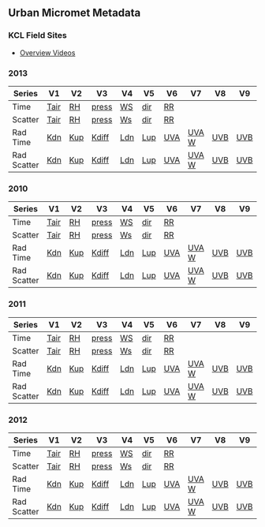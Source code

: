 ## Urban Micromet Metadata

### KCL Field Sites
-  [Overview Videos](https://suegrimmond.github.io/Video)


### 2013

| Series | V1 | V2 | V3 | V4 | V5 | V6 | V7|V8 |V9|
|-- |-- |--|-- |-- |-- |-- |--|-- |-- |
| Time  |[Tair](https://suegrimmond.github.io/images/Annual_Plots/2013/Annual_Report_2013_Tair_TS.png) | [RH](https://suegrimmond.github.io/images/Annual_Plots/2013/Annual_Report_2013_RH_TS.png) | [press](https://suegrimmond.github.io/images/Annual_Plots/2013/Annual_Report_2013_press_TS.png) | [WS](https://suegrimmond.github.io/images/Annual_Plots/2013/Annual_Report_2013_WS_TS.png) | [dir](https://suegrimmond.github.io/images/Annual_Plots/2013/Annual_Report_2013_dir_TS.png) | [RR](https://suegrimmond.github.io/images/Annual_Plots/2013/Annual_Report_2013_RR_TS.png)
Scatter |[Tair](https://suegrimmond.github.io/images/Annual_Plots/2013/Annual_Report_2013_Tair.png) | [RH](https://suegrimmond.github.io/images/Annual_Plots/2013/Annual_Report_2013_RH.png) | [press](https://suegrimmond.github.io/images/Annual_Plots/2013/Annual_Report_2013_press.png) | [Ws](https://suegrimmond.github.io/images/Annual_Plots/2013/Annual_Report_2013_WS.png) | [dir](https://suegrimmond.github.io/images/Annual_Plots/2013/Annual_Report_2013_dir.png) | [RR](https://suegrimmond.github.io/images/Annual_Plots/2013/Annual_Report_2013_RR.png) |
Rad Time | [Kdn](https://suegrimmond.github.io/images/Annual_Plots/2013/Annual_Report_2013_Kdn_TS.png) | [Kup](https://suegrimmond.github.io/images/Annual_Plots/2013/Annual_Report_2013_Kup_TS.png) |[Kdiff](https://suegrimmond.github.io/images/Annual_Plots/2013/Annual_Report_2013_Kdiff_TS.png) |[Ldn](https://suegrimmond.github.io/images/Annual_Plots/2013/Annual_Report_2013_Ldn_TS.png)|[Lup](https://suegrimmond.github.io/images/Annual_Plots/2013/Annual_Report_2013_Lup_TS.png)|[UVA](https://suegrimmond.github.io/images/Annual_Plots/2013/Annual_Report_2013_UVA_umol_TS.png)|[UVA W](https://suegrimmond.github.io/images/Annual_Plots/2013/Annual_Report_2013_UVA_W_TS.png)|[UVB](https://suegrimmond.github.io/images/Annual_Plots/2013/Annual_Report_2013_UVB_umol_TS.png)|[UVB](https://suegrimmond.github.io/images/Annual_Plots/2013/Annual_Report_2013_UVB_W_TS.png)|[PAR umol](https://suegrimmond.github.io/images/Annual_Plots/2013/Annual_Report_2013_PAR_umol_TS.png)|[PAR-W](https://suegrimmond.github.io/images/Annual_Plots/2013/Annual_Report_2013_PAR_W_TS.png)
Rad Scatter | [Kdn](https://suegrimmond.github.io/images/Annual_Plots/2013/Annual_Report_2013_Kdn.png) | [Kup](https://suegrimmond.github.io/images/Annual_Plots/2013/Annual_Report_2013_Kup.png) |[Kdiff](https://suegrimmond.github.io/images/Annual_Plots/2013/Annual_Report_2013_Kdiff.png) |[Ldn](https://suegrimmond.github.io/images/Annual_Plots/2013/Annual_Report_2013_Ldn_TS.png)|[Lup](https://suegrimmond.github.io/images/Annual_Plots/2013/Annual_Report_2013_Lup_TS.png)|[UVA](https://suegrimmond.github.io/images/Annual_Plots/2013/Annual_Report_2013_UVA_umol.png)|[UVA W](https://suegrimmond.github.io/images/Annual_Plots/2013/Annual_Report_2013_UVA_W.png)|[UVB](https://suegrimmond.github.io/images/Annual_Plots/2013/Annual_Report_2013_UVB_umol.png)|[UVB](https://suegrimmond.github.io/images/Annual_Plots/2013/Annual_Report_2013_UVB_W.png)|[PAR umol](https://suegrimmond.github.io/images/Annual_Plots/2013/Annual_Report_2013_PAR_umol.png)|[PAR-W](https://suegrimmond.github.io/images/Annual_Plots/2013/Annual_Report_2013_PAR_W.png)


### 2010

| Series | V1 | V2 | V3 | V4 | V5 | V6 | V7|V8 |V9|
|-- |-- |--|-- |-- |-- |-- |--|-- |-- |
| Time  |[Tair](https://suegrimmond.github.io/images/Annual_Plots/2010/Annual_Report_2010_Tair_TS.png) | [RH](https://suegrimmond.github.io/images/Annual_Plots/2010/Annual_Report_2010_RH_TS.png) | [press](https://suegrimmond.github.io/images/Annual_Plots/2010/Annual_Report_2010_press_TS.png) | [WS](https://suegrimmond.github.io/images/Annual_Plots/2010/Annual_Report_2010_WS_TS.png) | [dir](https://suegrimmond.github.io/images/Annual_Plots/2010/Annual_Report_2010_dir_TS.png) | [RR](https://suegrimmond.github.io/images/Annual_Plots/2010/Annual_Report_2010_RR_TS.png)
Scatter |[Tair](https://suegrimmond.github.io/images/Annual_Plots/2010/Annual_Report_2010_Tair.png) | [RH](https://suegrimmond.github.io/images/Annual_Plots/2010/Annual_Report_2010_RH.png) | [press](https://suegrimmond.github.io/images/Annual_Plots/2010/Annual_Report_2010_press.png) | [Ws](https://suegrimmond.github.io/images/Annual_Plots/2010/Annual_Report_2010_WS.png) | [dir](https://suegrimmond.github.io/images/Annual_Plots/2010/Annual_Report_2010_dir.png) | [RR](https://suegrimmond.github.io/images/Annual_Plots/2010/Annual_Report_2010_RR.png) |
Rad Time | [Kdn](https://suegrimmond.github.io/images/Annual_Plots/2010/Annual_Report_2010_Kdn_TS.png) | [Kup](https://suegrimmond.github.io/images/Annual_Plots/2010/Annual_Report_2010_Kup_TS.png) |[Kdiff](https://suegrimmond.github.io/images/Annual_Plots/2010/Annual_Report_2010_Kdiff_TS.png) |[Ldn](https://suegrimmond.github.io/images/Annual_Plots/2010/Annual_Report_2010_Ldn_TS.png)|[Lup](https://suegrimmond.github.io/images/Annual_Plots/2010/Annual_Report_2010_Lup_TS.png)|[UVA](https://suegrimmond.github.io/images/Annual_Plots/2010/Annual_Report_2010_UVA_umol_TS.png)|[UVA W](https://suegrimmond.github.io/images/Annual_Plots/2010/Annual_Report_2010_UVA_W_TS.png)|[UVB](https://suegrimmond.github.io/images/Annual_Plots/2010/Annual_Report_2010_UVB_umol_TS.png)|[UVB](https://suegrimmond.github.io/images/Annual_Plots/2010/Annual_Report_2010_UVB_W_TS.png)|[PAR umol](https://suegrimmond.github.io/images/Annual_Plots/2010/Annual_Report_2010_PAR_umol_TS.png)|[PAR-W](https://suegrimmond.github.io/images/Annual_Plots/2010/Annual_Report_2010_PAR_W_TS.png)
Rad Scatter | [Kdn](https://suegrimmond.github.io/images/Annual_Plots/2010/Annual_Report_2010_Kdn.png) | [Kup](https://suegrimmond.github.io/images/Annual_Plots/2010/Annual_Report_2010_Kup.png) |[Kdiff](https://suegrimmond.github.io/images/Annual_Plots/2010/Annual_Report_2010_Kdiff.png) |[Ldn](https://suegrimmond.github.io/images/Annual_Plots/2010/Annual_Report_2010_Ldn_TS.png)|[Lup](https://suegrimmond.github.io/images/Annual_Plots/2010/Annual_Report_2010_Lup_TS.png)|[UVA](https://suegrimmond.github.io/images/Annual_Plots/2010/Annual_Report_2010_UVA_umol.png)|[UVA W](https://suegrimmond.github.io/images/Annual_Plots/2010/Annual_Report_2010_UVA_W.png)|[UVB](https://suegrimmond.github.io/images/Annual_Plots/2010/Annual_Report_2010_UVB_umol.png)|[UVB](https://suegrimmond.github.io/images/Annual_Plots/2010/Annual_Report_2010_UVB_W.png)|[PAR umol](https://suegrimmond.github.io/images/Annual_Plots/2010/Annual_Report_2010_PAR_umol.png)|[PAR-W](https://suegrimmond.github.io/images/Annual_Plots/2010/Annual_Report_2010_PAR_W.png)

### 2011

| Series | V1 | V2 | V3 | V4 | V5 | V6 | V7|V8 |V9|
|-- |-- |--|-- |-- |-- |-- |--|-- |-- |
| Time  |[Tair](https://suegrimmond.github.io/images/Annual_Plots/2011/Annual_Report_2011_Tair_TS.png) | [RH](https://suegrimmond.github.io/images/Annual_Plots/2011/Annual_Report_2011_RH_TS.png) | [press](https://suegrimmond.github.io/images/Annual_Plots/2011/Annual_Report_2011_press_TS.png) | [WS](https://suegrimmond.github.io/images/Annual_Plots/2011/Annual_Report_2011_WS_TS.png) | [dir](https://suegrimmond.github.io/images/Annual_Plots/2011/Annual_Report_2011_dir_TS.png) | [RR](https://suegrimmond.github.io/images/Annual_Plots/2011/Annual_Report_2011_RR_TS.png)
Scatter |[Tair](https://suegrimmond.github.io/images/Annual_Plots/2011/Annual_Report_2011_Tair.png) | [RH](https://suegrimmond.github.io/images/Annual_Plots/2011/Annual_Report_2011_RH.png) | [press](https://suegrimmond.github.io/images/Annual_Plots/2011/Annual_Report_2011_press.png) | [Ws](https://suegrimmond.github.io/images/Annual_Plots/2011/Annual_Report_2011_WS.png) | [dir](https://suegrimmond.github.io/images/Annual_Plots/2011/Annual_Report_2011_dir.png) | [RR](https://suegrimmond.github.io/images/Annual_Plots/2011/Annual_Report_2011_RR.png) |
Rad Time | [Kdn](https://suegrimmond.github.io/images/Annual_Plots/2011/Annual_Report_2011_Kdn_TS.png) | [Kup](https://suegrimmond.github.io/images/Annual_Plots/2011/Annual_Report_2011_Kup_TS.png) |[Kdiff](https://suegrimmond.github.io/images/Annual_Plots/2011/Annual_Report_2011_Kdiff_TS.png) |[Ldn](https://suegrimmond.github.io/images/Annual_Plots/2011/Annual_Report_2011_Ldn_TS.png)|[Lup](https://suegrimmond.github.io/images/Annual_Plots/2011/Annual_Report_2011_Lup_TS.png)|[UVA](https://suegrimmond.github.io/images/Annual_Plots/2011/Annual_Report_2011_UVA_umol_TS.png)|[UVA W](https://suegrimmond.github.io/images/Annual_Plots/2011/Annual_Report_2011_UVA_W_TS.png)|[UVB](https://suegrimmond.github.io/images/Annual_Plots/2011/Annual_Report_2011_UVB_umol_TS.png)|[UVB](https://suegrimmond.github.io/images/Annual_Plots/2011/Annual_Report_2011_UVB_W_TS.png)|[PAR umol](https://suegrimmond.github.io/images/Annual_Plots/2011/Annual_Report_2011_PAR_umol_TS.png)|[PAR-W](https://suegrimmond.github.io/images/Annual_Plots/2011/Annual_Report_2011_PAR_W_TS.png)
Rad Scatter | [Kdn](https://suegrimmond.github.io/images/Annual_Plots/2011/Annual_Report_2011_Kdn.png) | [Kup](https://suegrimmond.github.io/images/Annual_Plots/2011/Annual_Report_2011_Kup.png) |[Kdiff](https://suegrimmond.github.io/images/Annual_Plots/2011/Annual_Report_2011_Kdiff.png) |[Ldn](https://suegrimmond.github.io/images/Annual_Plots/2011/Annual_Report_2011_Ldn_TS.png)|[Lup](https://suegrimmond.github.io/images/Annual_Plots/2011/Annual_Report_2011_Lup_TS.png)|[UVA](https://suegrimmond.github.io/images/Annual_Plots/2011/Annual_Report_2011_UVA_umol.png)|[UVA W](https://suegrimmond.github.io/images/Annual_Plots/2011/Annual_Report_2011_UVA_W.png)|[UVB](https://suegrimmond.github.io/images/Annual_Plots/2011/Annual_Report_2011_UVB_umol.png)|[UVB](https://suegrimmond.github.io/images/Annual_Plots/2011/Annual_Report_2011_UVB_W.png)|[PAR umol](https://suegrimmond.github.io/images/Annual_Plots/2011/Annual_Report_2011_PAR_umol.png)|[PAR-W](https://suegrimmond.github.io/images/Annual_Plots/2011/Annual_Report_2011_PAR_W.png)

### 2012

| Series | V1 | V2 | V3 | V4 | V5 | V6 | V7|V8 |V9|
|-- |-- |--|-- |-- |-- |-- |--|-- |-- |
| Time  |[Tair](https://suegrimmond.github.io/images/Annual_Plots/2012/Annual_Report_2012_Tair_TS.png) | [RH](https://suegrimmond.github.io/images/Annual_Plots/2012/Annual_Report_2012_RH_TS.png) | [press](https://suegrimmond.github.io/images/Annual_Plots/2012/Annual_Report_2012_press_TS.png) | [WS](https://suegrimmond.github.io/images/Annual_Plots/2012/Annual_Report_2012_WS_TS.png) | [dir](https://suegrimmond.github.io/images/Annual_Plots/2012/Annual_Report_2012_dir_TS.png) | [RR](https://suegrimmond.github.io/images/Annual_Plots/2012/Annual_Report_2012_RR_TS.png)
Scatter |[Tair](https://suegrimmond.github.io/images/Annual_Plots/2012/Annual_Report_2012_Tair.png) | [RH](https://suegrimmond.github.io/images/Annual_Plots/2012/Annual_Report_2012_RH.png) | [press](https://suegrimmond.github.io/images/Annual_Plots/2012/Annual_Report_2012_press.png) | [Ws](https://suegrimmond.github.io/images/Annual_Plots/2012/Annual_Report_2012_WS.png) | [dir](https://suegrimmond.github.io/images/Annual_Plots/2012/Annual_Report_2012_dir.png) | [RR](https://suegrimmond.github.io/images/Annual_Plots/2012/Annual_Report_2012_RR.png) |
Rad Time | [Kdn](https://suegrimmond.github.io/images/Annual_Plots/2012/Annual_Report_2012_Kdn_TS.png) | [Kup](https://suegrimmond.github.io/images/Annual_Plots/2012/Annual_Report_2012_Kup_TS.png) |[Kdiff](https://suegrimmond.github.io/images/Annual_Plots/2012/Annual_Report_2012_Kdiff_TS.png) |[Ldn](https://suegrimmond.github.io/images/Annual_Plots/2012/Annual_Report_2012_Ldn_TS.png)|[Lup](https://suegrimmond.github.io/images/Annual_Plots/2012/Annual_Report_2012_Lup_TS.png)|[UVA](https://suegrimmond.github.io/images/Annual_Plots/2012/Annual_Report_2012_UVA_umol_TS.png)|[UVA W](https://suegrimmond.github.io/images/Annual_Plots/2012/Annual_Report_2012_UVA_W_TS.png)|[UVB](https://suegrimmond.github.io/images/Annual_Plots/2012/Annual_Report_2012_UVB_umol_TS.png)|[UVB](https://suegrimmond.github.io/images/Annual_Plots/2012/Annual_Report_2012_UVB_W_TS.png)|[PAR umol](https://suegrimmond.github.io/images/Annual_Plots/2012/Annual_Report_2012_PAR_umol_TS.png)|[PAR-W](https://suegrimmond.github.io/images/Annual_Plots/2012/Annual_Report_2012_PAR_W_TS.png)
Rad Scatter | [Kdn](https://suegrimmond.github.io/images/Annual_Plots/2012/Annual_Report_2012_Kdn.png) | [Kup](https://suegrimmond.github.io/images/Annual_Plots/2012/Annual_Report_2012_Kup.png) |[Kdiff](https://suegrimmond.github.io/images/Annual_Plots/2012/Annual_Report_2012_Kdiff.png) |[Ldn](https://suegrimmond.github.io/images/Annual_Plots/2012/Annual_Report_2012_Ldn_TS.png)|[Lup](https://suegrimmond.github.io/images/Annual_Plots/2012/Annual_Report_2012_Lup_TS.png)|[UVA](https://suegrimmond.github.io/images/Annual_Plots/2012/Annual_Report_2012_UVA_umol.png)|[UVA W](https://suegrimmond.github.io/images/Annual_Plots/2012/Annual_Report_2012_UVA_W.png)|[UVB](https://suegrimmond.github.io/images/Annual_Plots/2012/Annual_Report_2012_UVB_umol.png)|[UVB](https://suegrimmond.github.io/images/Annual_Plots/2012/Annual_Report_2012_UVB_W.png)|[PAR umol](https://suegrimmond.github.io/images/Annual_Plots/2012/Annual_Report_2012_PAR_umol.png)|[PAR-W](https://suegrimmond.github.io/images/Annual_Plots/2012/Annual_Report_2012_PAR_W.png)